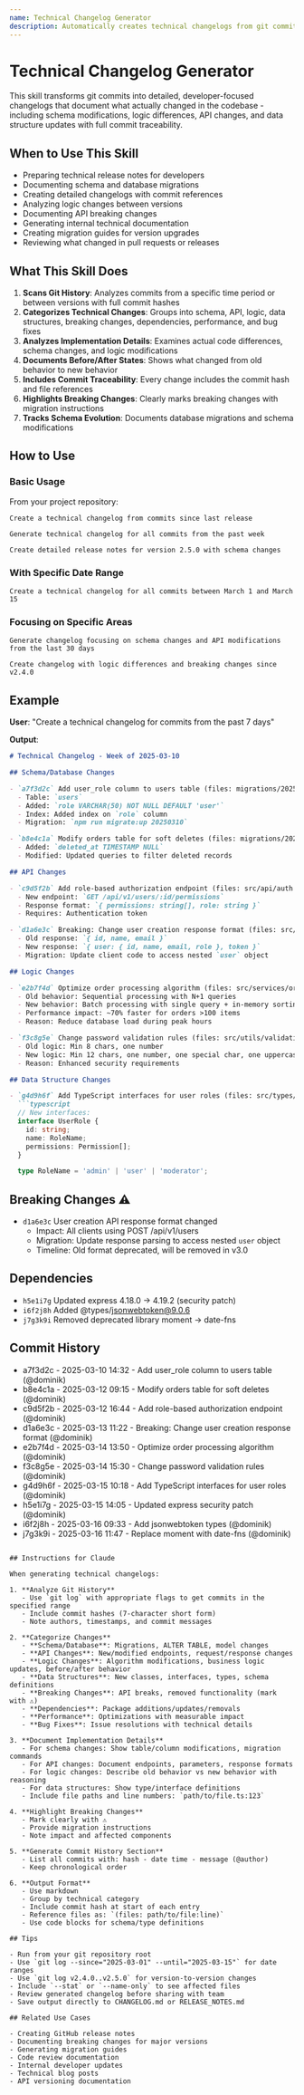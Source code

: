 ```yaml
---
name: Technical Changelog Generator
description: Automatically creates technical changelogs from git commits by analyzing commit history, schema changes, logic differences, and data structure modifications. Generates developer-focused documentation with commit hashes, file references, and implementation details.
---
```


# Technical Changelog Generator

This skill transforms git commits into detailed, developer-focused changelogs that document what actually changed in the codebase - including schema modifications, logic differences, API changes, and data structure updates with full commit traceability.

## When to Use This Skill

- Preparing technical release notes for developers
- Documenting schema and database migrations
- Creating detailed changelogs with commit references
- Analyzing logic changes between versions
- Documenting API breaking changes
- Generating internal technical documentation
- Creating migration guides for version upgrades
- Reviewing what changed in pull requests or releases

## What This Skill Does

1. **Scans Git History**: Analyzes commits from a specific time period or between versions with full commit hashes
2. **Categorizes Technical Changes**: Groups into schema, API, logic, data structures, breaking changes, dependencies, performance, and bug fixes
3. **Analyzes Implementation Details**: Examines actual code differences, schema changes, and logic modifications
4. **Documents Before/After States**: Shows what changed from old behavior to new behavior
5. **Includes Commit Traceability**: Every change includes the commit hash and file references
6. **Highlights Breaking Changes**: Clearly marks breaking changes with migration instructions
7. **Tracks Schema Evolution**: Documents database migrations and schema modifications

## How to Use

### Basic Usage

From your project repository:

```
Create a technical changelog from commits since last release
```

```
Generate technical changelog for all commits from the past week
```

```
Create detailed release notes for version 2.5.0 with schema changes
```

### With Specific Date Range

```
Create a technical changelog for all commits between March 1 and March 15
```

### Focusing on Specific Areas

```
Generate changelog focusing on schema changes and API modifications from the last 30 days
```

```
Create changelog with logic differences and breaking changes since v2.4.0
```

## Example

**User**: "Create a technical changelog for commits from the past 7 days"

**Output**:
```markdown
# Technical Changelog - Week of 2025-03-10

## Schema/Database Changes

- `a7f3d2c` Add user_role column to users table (files: migrations/20250310_add_roles.sql)
  - Table: `users`
  - Added: `role VARCHAR(50) NOT NULL DEFAULT 'user'`
  - Index: Added index on `role` column
  - Migration: `npm run migrate:up 20250310`

- `b8e4c1a` Modify orders table for soft deletes (files: migrations/20250312_soft_delete.sql)
  - Added: `deleted_at TIMESTAMP NULL`
  - Modified: Updated queries to filter deleted records

## API Changes

- `c9d5f2b` Add role-based authorization endpoint (files: src/api/auth.controller.ts:156)
  - New endpoint: `GET /api/v1/users/:id/permissions`
  - Response format: `{ permissions: string[], role: string }`
  - Requires: Authentication token

- `d1a6e3c` Breaking: Change user creation response format (files: src/api/users.controller.ts:45)
  - Old response: `{ id, name, email }`
  - New response: `{ user: { id, name, email, role }, token }`
  - Migration: Update client code to access nested `user` object

## Logic Changes

- `e2b7f4d` Optimize order processing algorithm (files: src/services/order.service.ts:89-145)
  - Old behavior: Sequential processing with N+1 queries
  - New behavior: Batch processing with single query + in-memory sorting
  - Performance impact: ~70% faster for orders >100 items
  - Reason: Reduce database load during peak hours

- `f3c8g5e` Change password validation rules (files: src/utils/validation.ts:23)
  - Old logic: Min 8 chars, one number
  - New logic: Min 12 chars, one number, one special char, one uppercase
  - Reason: Enhanced security requirements

## Data Structure Changes

- `g4d9h6f` Add TypeScript interfaces for user roles (files: src/types/user.types.ts)
  ```typescript
  // New interfaces:
  interface UserRole {
    id: string;
    name: RoleName;
    permissions: Permission[];
  }

  type RoleName = 'admin' | 'user' | 'moderator';
  ```

## Breaking Changes ⚠️

- `d1a6e3c` User creation API response format changed
  - Impact: All clients using POST /api/v1/users
  - Migration: Update response parsing to access nested `user` object
  - Timeline: Old format deprecated, will be removed in v3.0

## Dependencies

- `h5e1i7g` Updated express 4.18.0 -> 4.19.2 (security patch)
- `i6f2j8h` Added @types/jsonwebtoken@9.0.6
- `j7g3k9i` Removed deprecated library moment -> date-fns

## Commit History

- a7f3d2c - 2025-03-10 14:32 - Add user_role column to users table (@dominik)
- b8e4c1a - 2025-03-12 09:15 - Modify orders table for soft deletes (@dominik)
- c9d5f2b - 2025-03-12 16:44 - Add role-based authorization endpoint (@dominik)
- d1a6e3c - 2025-03-13 11:22 - Breaking: Change user creation response format (@dominik)
- e2b7f4d - 2025-03-14 13:50 - Optimize order processing algorithm (@dominik)
- f3c8g5e - 2025-03-14 15:30 - Change password validation rules (@dominik)
- g4d9h6f - 2025-03-15 10:18 - Add TypeScript interfaces for user roles (@dominik)
- h5e1i7g - 2025-03-15 14:05 - Updated express security patch (@dominik)
- i6f2j8h - 2025-03-16 09:33 - Add jsonwebtoken types (@dominik)
- j7g3k9i - 2025-03-16 11:47 - Replace moment with date-fns (@dominik)
```

## Instructions for Claude

When generating technical changelogs:

1. **Analyze Git History**
   - Use `git log` with appropriate flags to get commits in the specified range
   - Include commit hashes (7-character short form)
   - Note authors, timestamps, and commit messages

2. **Categorize Changes**
   - **Schema/Database**: Migrations, ALTER TABLE, model changes
   - **API Changes**: New/modified endpoints, request/response changes
   - **Logic Changes**: Algorithm modifications, business logic updates, before/after behavior
   - **Data Structures**: New classes, interfaces, types, schema definitions
   - **Breaking Changes**: API breaks, removed functionality (mark with ⚠️)
   - **Dependencies**: Package additions/updates/removals
   - **Performance**: Optimizations with measurable impact
   - **Bug Fixes**: Issue resolutions with technical details

3. **Document Implementation Details**
   - For schema changes: Show table/column modifications, migration commands
   - For API changes: Document endpoints, parameters, response formats
   - For logic changes: Describe old behavior vs new behavior with reasoning
   - For data structures: Show type/interface definitions
   - Include file paths and line numbers: `path/to/file.ts:123`

4. **Highlight Breaking Changes**
   - Mark clearly with ⚠️
   - Provide migration instructions
   - Note impact and affected components

5. **Generate Commit History Section**
   - List all commits with: hash - date time - message (@author)
   - Keep chronological order

6. **Output Format**
   - Use markdown
   - Group by technical category
   - Include commit hash at start of each entry
   - Reference files as: `(files: path/to/file:line)`
   - Use code blocks for schema/type definitions

## Tips

- Run from your git repository root
- Use `git log --since="2025-03-01" --until="2025-03-15"` for date ranges
- Use `git log v2.4.0..v2.5.0` for version-to-version changes
- Include `--stat` or `--name-only` to see affected files
- Review generated changelog before sharing with team
- Save output directly to CHANGELOG.md or RELEASE_NOTES.md

## Related Use Cases

- Creating GitHub release notes
- Documenting breaking changes for major versions
- Generating migration guides
- Code review documentation
- Internal developer updates
- Technical blog posts
- API versioning documentation
